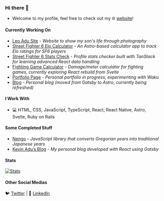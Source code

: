 ### Hi there 👋
* Welcome to my profile, feel free to check out my 🌐 [website](https://kevinadu.com/)!

#### Currently Working On
* [Leo Adu Site](https://leoadu.com/) - *Website to show my son's life through photography*
* [Street Fighter 6 Elo Calculator](#) - *An Astro-based calculator app to track Elo ratings for SF6 players*
* [Street Fighter 6 Stats Check](#) - *Profile stats checker built with TanStack for learning advanced React data handling*
* [Fighting Game Calculator](#) - *Damage/meter calculator for fighting games, currently exploring React rebuild from Svelte*
* [Portfolio Page](#) - *Personal portfolio in progress, experimenting with Waku*
* [Blog](http://blog.kevinadu.com/) - *Personal blog (moved from Gatsby to Astro, currently being refreshed)*

#### I Work With
* 💻 HTML, CSS, JavaScript, TypeScript, React, React Native, Astro, Svelte, Ruby on Rails

#### Some Completed Stuff
* [Nengo](https://nengo.io/) - *JavaScript library that converts Gregorian years into traditional Japanese years*
* [Kevin Adu’s Blog](http://blog.kevinadu.com/) - *My personal blog developed with React using Gatsby*

#### Stats
[![Stats](https://github-readme-stats.vercel.app/api?username=KevinAdu)](https://github.com/KevinAdu)

#### Other Social Medias
🐦 [Twitter](https://twitter.com/Kman_JP) | 💼 [LinkedIn](https://www.linkedin.com/in/kevin-adu-sarkodie-3051a432/)
